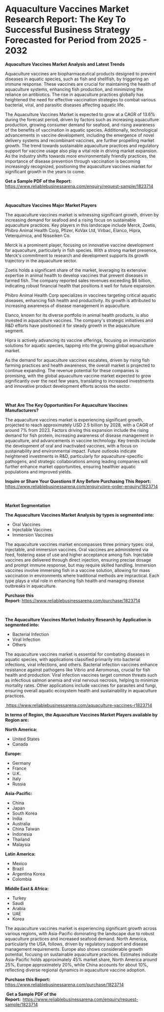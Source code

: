 <p><h1>Aquaculture Vaccines Market Research Report: The Key To Successful Business Strategy Forecasted for Period from 2025 - 2032</h1></p><p><strong>Aquaculture Vaccines Market Analysis and Latest Trends</strong></p>
<p><p>Aquaculture vaccines are biopharmaceutical products designed to prevent diseases in aquatic species, such as fish and shellfish, by triggering an immune response. These vaccines are crucial for maintaining the health of aquaculture systems, enhancing fish production, and minimizing the reliance on antibiotics. The rise in aquaculture practices globally has heightened the need for effective vaccination strategies to combat various bacterial, viral, and parasitic diseases affecting aquatic life.</p><p>The Aquaculture Vaccines Market is expected to grow at a CAGR of 13.6% during the forecast period, driven by factors such as increasing aquaculture production, growing consumer demand for seafood, and rising awareness of the benefits of vaccination in aquatic species. Additionally, technological advancements in vaccine development, including the emergence of novel delivery systems and recombinant vaccines, are further propelling market growth. The trend towards sustainable aquaculture practices and regulatory support for vaccine usage also play a vital role in driving market expansion. As the industry shifts towards more environmentally friendly practices, the importance of disease prevention through vaccination is becoming increasingly recognized, positioning the aquaculture vaccines market for significant growth in the years to come.</p></p>
<p><strong>Get a Sample PDF of the Report:&nbsp;</strong> <a href="https://www.reliablebusinessarena.com/enquiry/request-sample/1823714?utm_campaign=3088&utm_medium=2&utm_source=Github&utm_content=ia&utm_term=19042025&utm_id=aquaculture-vaccines">https://www.reliablebusinessarena.com/enquiry/request-sample/1823714</a></p>
<p>&nbsp;</p>
<p><strong>Aquaculture Vaccines Major Market Players</strong></p>
<p><p>The aquaculture vaccines market is witnessing significant growth, driven by increasing demand for seafood and a rising focus on sustainable aquaculture practices. Key players in this landscape include Merck, Zoetis, Phibro Animal Health Corp, Pfizer, KoVax Ltd, Virbac, Elanco, Hipra, Veterquimica, and Nisseiken Co.</p><p>Merck is a prominent player, focusing on innovative vaccine development for aquaculture, particularly in fish species. With a strong market presence, Merck's commitment to research and development supports its growth trajectory in the aquaculture sector.</p><p>Zoetis holds a significant share of the market, leveraging its extensive expertise in animal health to develop vaccines that prevent diseases in farmed fish. The company reported sales revenues exceeding $6 billion, indicating robust financial health that positions it well for future expansion.</p><p>Phibro Animal Health Corp specializes in vaccines targeting critical aquatic diseases, enhancing fish health and productivity. Its growth is attributed to increasing awareness of disease management in aquaculture.</p><p>Elanco, known for its diverse portfolio in animal health products, is also invested in aquaculture vaccines. The company's strategic initiatives and R&D efforts have positioned it for steady growth in the aquaculture segment.</p><p>Hipra is actively advancing its vaccine offerings, focusing on immunization solutions for aquatic species, tapping into the growing global aquaculture market. </p><p>As the demand for aquaculture vaccines escalates, driven by rising fish farming practices and health awareness, the overall market is projected to continue expanding. The revenue potential for these companies is promising, with the global aquaculture vaccine market expected to grow significantly over the next few years, translating to increased investments and innovative product development efforts across the sector.</p></p>
<p>&nbsp;</p>
<p><strong>What Are The Key Opportunities For Aquaculture Vaccines Manufacturers?</strong></p>
<p><p>The aquaculture vaccines market is experiencing significant growth, projected to reach approximately USD 2.5 billion by 2028, with a CAGR of around 7% from 2023. Factors driving this expansion include the rising demand for fish protein, increasing awareness of disease management in aquaculture, and advancements in vaccine technology. Key trends include the development of oral and inactivated vaccines, with a focus on sustainability and environmental impact. Future outlooks indicate heightened investments in R&D, particularly for aquaculture-specific pathogens, and strategic collaborations among leading companies will further enhance market opportunities, ensuring healthier aquatic populations and improved yields.</p></p>
<p><strong>Inquire or Share Your Questions If Any Before Purchasing This Report:</strong> <a href="https://www.reliablebusinessarena.com/enquiry/pre-order-enquiry/1823714?utm_campaign=3088&utm_medium=2&utm_source=Github&utm_content=ia&utm_term=19042025&utm_id=aquaculture-vaccines">https://www.reliablebusinessarena.com/enquiry/pre-order-enquiry/1823714</a></p>
<p>&nbsp;</p>
<p><strong>Market Segmentation</strong></p>
<p><strong>The Aquaculture Vaccines Market Analysis by types is segmented into:</strong></p>
<p><ul><li>Oral Vaccines</li><li>Injectable Vaccines</li><li>Immersion Vaccines</li></ul></p>
<p><p>The aquaculture vaccines market encompasses three primary types: oral, injectable, and immersion vaccines. Oral vaccines are administered via feed, fostering ease of use and higher acceptance among fish. Injectable vaccines are delivered through direct injection, ensuring precise dosage and prompt immune response, but may require skilled handling. Immersion vaccines involve immersing fish in a vaccine solution, allowing for mass vaccination in environments where traditional methods are impractical. Each type plays a vital role in enhancing fish health and managing disease outbreaks in aquaculture.</p></p>
<p><strong>Purchase this Report:&nbsp;</strong><a href="https://www.reliablebusinessarena.com/purchase/1823714?utm_campaign=3088&utm_medium=2&utm_source=Github&utm_content=ia&utm_term=19042025&utm_id=aquaculture-vaccines">https://www.reliablebusinessarena.com/purchase/1823714</a></p>
<p>&nbsp;</p>
<p><strong>The Aquaculture Vaccines Market Industry Research by Application is segmented into:</strong></p>
<p><ul><li>Bacterial Infection</li><li>Viral Infection</li><li>Others</li></ul></p>
<p><p>The aquaculture vaccines market is essential for combating diseases in aquatic species, with applications classified primarily into bacterial infections, viral infections, and others. Bacterial infection vaccines enhance resistance against pathogens like Vibrio and Aeromonas, crucial for fish health and production. Viral infection vaccines target common threats such as infectious salmon anemia and viral nervous necrosis, helping to minimize mortality rates. Other applications include vaccines for parasites and fungi, ensuring overall aquatic ecosystem health and sustainability in aquaculture practices.</p></p>
<p><a href="https://www.reliablebusinessarena.com/aquaculture-vaccines-r1823714?utm_campaign=3088&utm_medium=2&utm_source=Github&utm_content=ia&utm_term=19042025&utm_id=aquaculture-vaccines">&nbsp;https://www.reliablebusinessarena.com/aquaculture-vaccines-r1823714</a></p>
<p><strong>In terms of Region, the Aquaculture Vaccines Market Players available by Region are:</strong></p>
<p>
    <p> <strong> North America: </strong>
        <ul>
            <li>United States</li>
            <li>Canada</li>
        </ul>
        </p> 
    <p> <strong> Europe: </strong>
        <ul>
            <li>Germany</li>
            <li>France</li>
            <li>U.K.</li>
            <li>Italy</li>
            <li>Russia</li>
        </ul>
        </p> 
    <p> <strong> Asia-Pacific: </strong>
        <ul>
            <li>China</li>
            <li>Japan</li>
            <li>South Korea</li>
            <li>India</li>
            <li>Australia</li>
            <li>China Taiwan</li>
            <li>Indonesia</li>
            <li>Thailand</li>
            <li>Malaysia</li>
        </ul>
        </p> 
    <p> <strong> Latin America: </strong>
        <ul>
            <li>Mexico</li>
            <li>Brazil</li>
            <li>Argentina Korea</li>
            <li>Colombia</li>
        </ul>
        </p> 
    <p> <strong> Middle East & Africa: </strong>
        <ul>
            <li>Turkey</li>
            <li>Saudi</li>
            <li>Arabia</li>
            <li>UAE</li>
            <li>Korea</li>
        </ul>
    </p>
    </p>
<p><p>The aquaculture vaccines market is experiencing significant growth across various regions, with Asia-Pacific dominating the landscape due to robust aquaculture practices and increased seafood demand. North America, particularly the USA, follows, driven by regulatory support and disease management requirements. Europe also shows considerable growth potential, focusing on sustainable aquaculture practices. Estimates indicate Asia-Pacific holds approximately 45% market share, North America around 25%, Europe approximately 20%, while China accounts for about 10%, reflecting diverse regional dynamics in aquaculture vaccine adoption.</p></p>
<p><strong>Purchase this Report: </strong><a href="https://www.reliablebusinessarena.com/purchase/1823714?utm_campaign=3088&utm_medium=2&utm_source=Github&utm_content=ia&utm_term=19042025&utm_id=aquaculture-vaccines">https://www.reliablebusinessarena.com/purchase/1823714</a></p>
<p>&nbsp;<strong>Get a Sample PDF of the Report:&nbsp;&nbsp;</strong><a href="https://www.reliablebusinessarena.com/enquiry/request-sample/1823714?utm_campaign=3088&utm_medium=2&utm_source=Github&utm_content=ia&utm_term=19042025&utm_id=aquaculture-vaccines">https://www.reliablebusinessarena.com/enquiry/request-sample/1823714</a></p>
<p><strong></strong></p>
<p><p></p><p></p><p></p></p>
